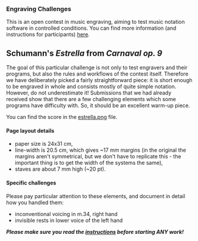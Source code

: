 ### Engraving Challenges

This is an open contest in music engraving, aiming to
test music notation software in controlled conditions.
You can find more information (and instructions for participants)
[here](https://github.com/engraving-challenges/main).


Schumann's _Estrella_ from _Carnaval op. 9_
-------------------------------------------

The goal of this particular challenge is not only to test engravers
and their programs, but also the rules and workflows of the contest itself.
Therefore we have deliberately picked a fairly straightforward piece:
it is short enough to be engraved in whole and consists mostly of quite
simple notation.  However, do not underestimate it!  Submissions that
we had already received show that there are a few challenging elements
which some programs have difficulty with.  So, it should be an excellent
warm-up piece.

You can find the score in the [estrella.png](estrella.png) file.

#### Page layout details

- paper size is 24x31 cm,
- line-width is 20.5 cm, which gives ~17 mm margins (in the original
  the margins aren't symmetrical, but we don't have to replicate this -
  the important thing is to get the width of the systems the same),
- staves are about 7 mm high (~20 pt).

#### Specific challenges

Please pay particular attention to these elements, and document in detail how
you handled them:

- inconventional voicing in m.34, right hand
- invisible rests in lower voice of the left hand

**_Please make sure you read the [instructions](http://github.com/engraving-challenges/main/blob/master/README.md#instructions) before starting ANY work!_**
